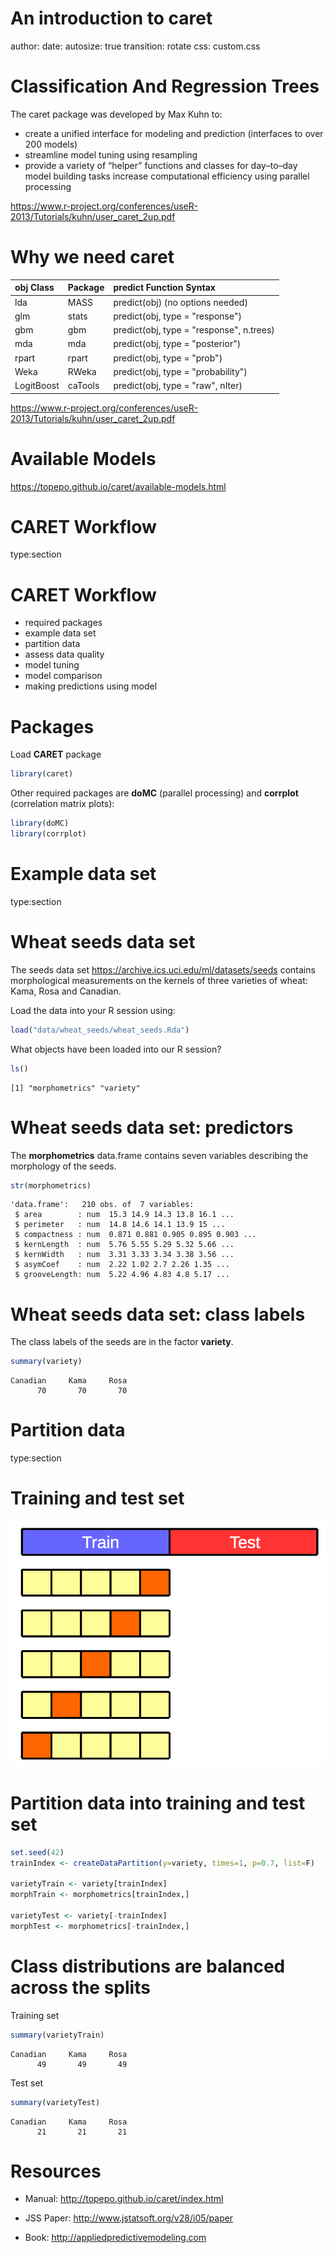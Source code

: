 An introduction to caret
========================================================
author:
date:
autosize: true
transition: rotate
css: custom.css

Classification And Regression Trees
========================================================
The caret package was developed by Max Kuhn to:
- create a unified interface for modeling and prediction (interfaces to over 200 models)
- streamline model tuning using resampling
- provide a variety of “helper” functions and classes for day–to–day model building tasks
increase computational efficiency using parallel processing

<https://www.r-project.org/conferences/useR-2013/Tutorials/kuhn/user_caret_2up.pdf>

Why we need caret
========================================================

|obj Class  |Package |predict Function Syntax                  |
|:----------|:-------|:----------------------------------------|
|lda        |MASS    |predict(obj) (no options needed)         |
|glm        |stats   |predict(obj, type = "response")          |
|gbm        |gbm     |predict(obj, type = "response", n.trees) |
|mda        |mda     |predict(obj, type = "posterior")         |
|rpart      |rpart   |predict(obj, type = "prob")              |
|Weka       |RWeka   |predict(obj, type = "probability")       |
|LogitBoost |caTools |predict(obj, type = "raw", nIter)        |


https://www.r-project.org/conferences/useR-2013/Tutorials/kuhn/user_caret_2up.pdf




Available Models
========================================================

<https://topepo.github.io/caret/available-models.html>


CARET Workflow
========================================================
type:section

CARET Workflow
========================================================

- required packages
- example data set
- partition data
- assess data quality
- model tuning
- model comparison
- making predictions using model

Packages
=======================================================
Load **CARET** package

```r
library(caret)
```

Other required packages are **doMC** (parallel processing) and **corrplot** (correlation matrix plots):

```r
library(doMC)
library(corrplot)
```

Example data set
=======================================================
type:section

Wheat seeds data set
=======================================================
The seeds data set https://archive.ics.uci.edu/ml/datasets/seeds contains morphological measurements on the kernels of three varieties of wheat: Kama, Rosa and Canadian.

Load the data into your R session using:


```r
load("data/wheat_seeds/wheat_seeds.Rda")
```
What objects have been loaded into our R session?

```r
ls()
```

```
[1] "morphometrics" "variety"      
```

Wheat seeds data set: predictors
======================================================
The **morphometrics** data.frame contains seven variables describing the morphology of the seeds.

```r
str(morphometrics)
```

```
'data.frame':	210 obs. of  7 variables:
 $ area        : num  15.3 14.9 14.3 13.8 16.1 ...
 $ perimeter   : num  14.8 14.6 14.1 13.9 15 ...
 $ compactness : num  0.871 0.881 0.905 0.895 0.903 ...
 $ kernLength  : num  5.76 5.55 5.29 5.32 5.66 ...
 $ kernWidth   : num  3.31 3.33 3.34 3.38 3.56 ...
 $ asymCoef    : num  2.22 1.02 2.7 2.26 1.35 ...
 $ grooveLength: num  5.22 4.96 4.83 4.8 5.17 ...
```

Wheat seeds data set: class labels
======================================================
The class labels of the seeds are in the factor **variety**.

```r
summary(variety)
```

```
Canadian     Kama     Rosa 
      70       70       70 
```

Partition data
======================================================
type:section

Training and test set
======================================================
![](img/cross-validation.png)

Partition data into training and test set
======================================================

```r
set.seed(42)
trainIndex <- createDataPartition(y=variety, times=1, p=0.7, list=F)

varietyTrain <- variety[trainIndex]
morphTrain <- morphometrics[trainIndex,]

varietyTest <- variety[-trainIndex]
morphTest <- morphometrics[-trainIndex,]
```

Class distributions are balanced across the splits
====================================================
Training set

```r
summary(varietyTrain)
```

```
Canadian     Kama     Rosa 
      49       49       49 
```

Test set

```r
summary(varietyTest)
```

```
Canadian     Kama     Rosa 
      21       21       21 
```



Resources
========================================================

- Manual: http://topepo.github.io/caret/index.html

- JSS Paper: http://www.jstatsoft.org/v28/i05/paper

- Book: http://appliedpredictivemodeling.com




